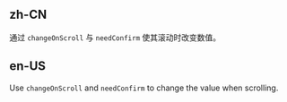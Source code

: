 ## zh-CN

通过 `changeOnScroll` 与 `needConfirm` 使其滚动时改变数值。

## en-US

Use `changeOnScroll` and `needConfirm` to change the value when scrolling.

